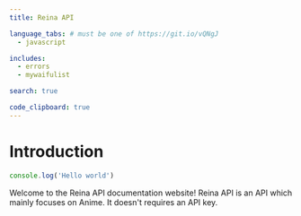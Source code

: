 ```yaml
---
title: Reina API

language_tabs: # must be one of https://git.io/vQNgJ
  - javascript

includes:
  - errors
  - mywaifulist

search: true

code_clipboard: true
---
```


# Introduction


```javascript
console.log('Hello world')
```

Welcome to the Reina API documentation website! Reina API is an API which mainly focuses on Anime. It doesn't requires an API key.